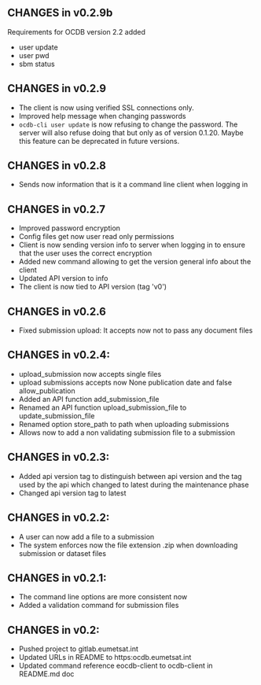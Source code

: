 ## CHANGES in v0.2.9b

Requirements for OCDB version 2.2 added
- user update
- user pwd
- sbm status  
  
## CHANGES in v0.2.9

- The client is now using verified SSL connections only.
- Improved help message when changing passwords
- `ocdb-cli user update` is now refusing to change the password. The server will also refuse doing that but only as of
  version 0.1.20. Maybe this feature can be deprecated in future versions.

## CHANGES in v0.2.8

- Sends now information that is it a command line client when logging in 

## CHANGES in v0.2.7

- Improved password encryption
- Config files get now user read only permissions 
- Client is now sending version info to server when logging in to ensure
  that the user uses the correct encryption
- Added new command allowing to get the version general info about the client
- Updated API version to info
- The client is now tied to API version (tag 'v0')

## CHANGES in v0.2.6

- Fixed submission upload: It accepts now not to pass any document files

## CHANGES in v0.2.4:

- upload_submission now accepts single files
- upload submissions accepts now None publication date and false allow_publication
- Added an API function add_submission_file
- Renamed an API function upload_submission_file to update_submission_file
- Renamed option store_path to path when uploading submissions
- Allows now to add a non validating submission file to a submission

## CHANGES in v0.2.3:

- Added api version tag to distinguish between api version and the
  tag used by the api which changed to latest during the maintenance 
  phase
- Changed api version tag to latest

## CHANGES in v0.2.2:

- A user can now add a file to a submission
- The system enforces now the file extension .zip when downloading
  submission or dataset files

## CHANGES in v0.2.1:

- The command line options are more consistent now
- Added a validation command for submission files


## CHANGES in v0.2:

- Pushed project to gitlab.eumetsat.int
- Updated URLs in README to https:ocdb.eumetsat.int
- Updated command reference eocdb-client to ocdb-client in README.md doc